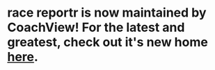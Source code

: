 # race reportr is now maintained by CoachView! For the latest and greatest, check out it's new home [here](https://github.com/coachview/race-reportr).

